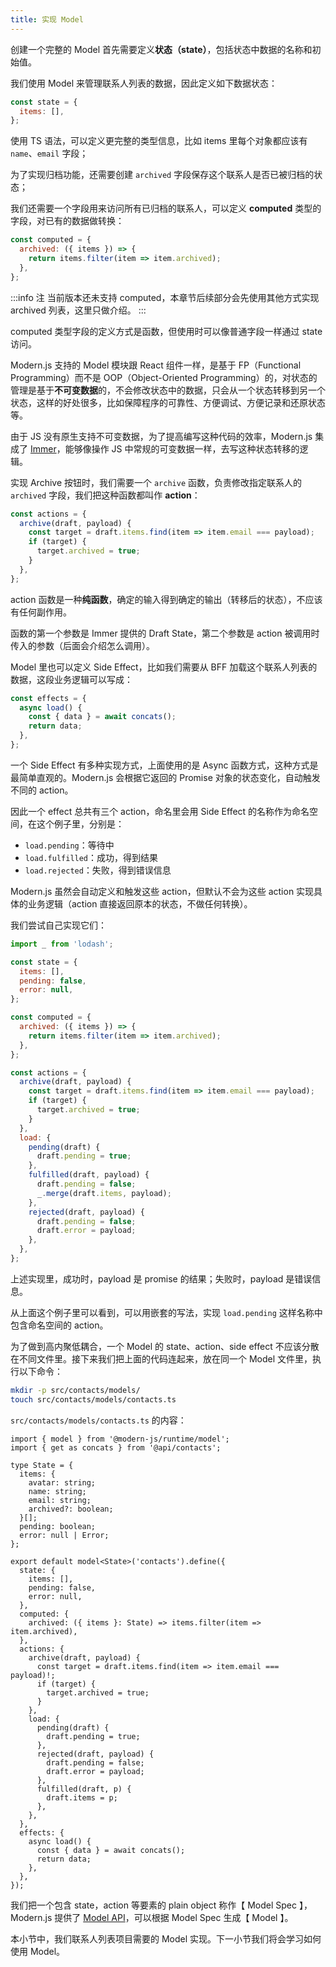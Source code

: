 ```yaml
---
title: 实现 Model
---
```


创建一个完整的 Model 首先需要定义**状态（state）**，包括状态中数据的名称和初始值。

我们使用 Model 来管理联系人列表的数据，因此定义如下数据状态：

```js
const state = {
  items: [],
};
```

使用 TS 语法，可以定义更完整的类型信息，比如 items 里每个对象都应该有 `name`、`email` 字段；

为了实现归档功能，还需要创建 `archived` 字段保存这个联系人是否已被归档的状态；

我们还需要一个字段用来访问所有已归档的联系人，可以定义 **computed** 类型的字段，对已有的数据做转换：

```js
const computed = {
  archived: ({ items }) => {
    return items.filter(item => item.archived);
  },
};
```

:::info 注
当前版本还未支持 computed，本章节后续部分会先使用其他方式实现 archived 列表，这里只做介绍。
:::

computed 类型字段的定义方式是函数，但使用时可以像普通字段一样通过 state 访问。

Modern.js 支持的 Model 模块跟 React 组件一样，是基于 FP（Functional Programming）而不是 OOP（Object-Oriented Programming）的，对状态的管理是基于**不可变数据**的，不会修改状态中的数据，只会从一个状态转移到另一个状态，这样的好处很多，比如保障程序的可靠性、方便调试、方便记录和还原状态等。

由于 JS 没有原生支持不可变数据，为了提高编写这种代码的效率，Modern.js 集成了 [Immer](https://immerjs.github.io/immer/)，能够像操作 JS 中常规的可变数据一样，去写这种状态转移的逻辑。

实现 Archive 按钮时，我们需要一个 `archive` 函数，负责修改指定联系人的 `archived` 字段，我们把这种函数都叫作 **action**：

```js
const actions = {
  archive(draft, payload) {
    const target = draft.items.find(item => item.email === payload);
    if (target) {
      target.archived = true;
    }
  },
};
```

action 函数是一种**纯函数**，确定的输入得到确定的输出（转移后的状态），不应该有任何副作用。

函数的第一个参数是 Immer 提供的 Draft State，第二个参数是 action 被调用时传入的参数（后面会介绍怎么调用）。

Model 里也可以定义 Side Effect，比如我们需要从 BFF 加载这个联系人列表的数据，这段业务逻辑可以写成：

```js
const effects = {
  async load() {
    const { data } = await concats();
    return data;
  },
};
```

一个 Side Effect 有多种实现方式，上面使用的是 Async 函数方式，这种方式是最简单直观的。Modern.js 会根据它返回的 Promise 对象的状态变化，自动触发不同的 action。

因此一个 effect 总共有三个 action，命名里会用 Side Effect 的名称作为命名空间，在这个例子里，分别是：

- `load.pending`：等待中
- `load.fulfilled`：成功，得到结果
- `load.rejected`：失败，得到错误信息

Modern.js 虽然会自动定义和触发这些 action，但默认不会为这些 action 实现具体的业务逻辑（action 直接返回原本的状态，不做任何转换）。

我们尝试自己实现它们：

```js
import _ from 'lodash';

const state = {
  items: [],
  pending: false,
  error: null,
};

const computed = {
  archived: ({ items }) => {
    return items.filter(item => item.archived);
  },
};

const actions = {
  archive(draft, payload) {
    const target = draft.items.find(item => item.email === payload);
    if (target) {
      target.archived = true;
    }
  },
  load: {
    pending(draft) {
      draft.pending = true;
    },
    fulfilled(draft, payload) {
      draft.pending = false;
      _.merge(draft.items, payload);
    },
    rejected(draft, payload) {
      draft.pending = false;
      draft.error = payload;
    },
  },
};
```

上述实现里，成功时，payload 是 promise 的结果；失败时，payload 是错误信息。

从上面这个例子里可以看到，可以用嵌套的写法，实现 `load.pending` 这样名称中包含命名空间的 action。

为了做到高内聚低耦合，一个 Model 的 state、action、side effect 不应该分散在不同文件里。接下来我们把上面的代码连起来，放在同一个 Model 文件里，执行以下命令：

```bash
mkdir -p src/contacts/models/
touch src/contacts/models/contacts.ts
```

`src/contacts/models/contacts.ts` 的内容：

```tsx
import { model } from '@modern-js/runtime/model';
import { get as concats } from '@api/contacts';

type State = {
  items: {
    avatar: string;
    name: string;
    email: string;
    archived?: boolean;
  }[];
  pending: boolean;
  error: null | Error;
};

export default model<State>('contacts').define({
  state: {
    items: [],
    pending: false,
    error: null,
  },
  computed: {
    archived: ({ items }: State) => items.filter(item => item.archived),
  },
  actions: {
    archive(draft, payload) {
      const target = draft.items.find(item => item.email === payload)!;
      if (target) {
        target.archived = true;
      }
    },
    load: {
      pending(draft) {
        draft.pending = true;
      },
      rejected(draft, payload) {
        draft.pending = false;
        draft.error = payload;
      },
      fulfilled(draft, p) {
        draft.items = p;
      },
    },
  },
  effects: {
    async load() {
      const { data } = await concats();
      return data;
    },
  },
});
```

我们把一个包含 state，action 等要素的 plain object 称作【 Model Spec 】，Modern.js 提供了 [Model API](/docs/apis/runtime/model/model_)，可以根据 Model Spec 生成【 Model 】。

本小节中，我们联系人列表项目需要的 Model 实现。下一小节我们将会学习如何使用 Model。
